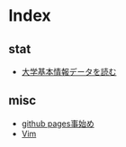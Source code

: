 # Index

## stat

* [大学基本情報データを読む](stat/niad)

## misc

* [github pages事始め](misc/github_pages)
* [Vim](misc/vim)

